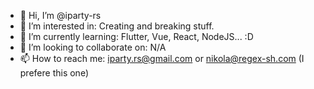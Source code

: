 - 👋 Hi, I’m @iparty-rs
- 👀 I’m interested in: Creating and breaking stuff.
- 🌱 I’m currently learning: Flutter, Vue, React, NodeJS... :D
- 💞️ I’m looking to collaborate on: N/A
- 📫 How to reach me: iparty.rs@gmail.com or nikola@regex-sh.com (I prefere this one)

<!---
iparty-rs/iparty-rs is a ✨ special ✨ repository because its `README.md` (this file) appears on your GitHub profile.
You can click the Preview link to take a look at your changes.
--->
